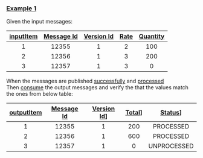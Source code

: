 
### [Example 1](- "example 1")

Given the input messages:
 
| [input][][Item][itemIM] | [Message Id][messageIdIM] | [Version Id][versionIdIM] | [Rate][rateIM] | [Quantity][quantityIM] |
|:-----------------------:|:-------------------------:|:-------------------------:|:--------------:|:----------------------:|
|            1            |            12355          |             1             |       2        |         100            |
|            2            |            12356          |             1             |       3        |         200            |
|            3            |            12357          |             1             |       3        |          0             |

[input]: - "#inputMsg=generateInputMessage(#{'messageId':#messageId,'versionId':#versionId,'rate':#rate,'quantity':#quantity})"
[itemIM]: - "inputMessagesList.add(#inputMsg)"
[messageIdIM]: - "#messageId"
[versionIdIM]:  - "#versionId"
[rateIM]:  - "#rate"
[quantityIM]:  - "#quantity"

When the messages are published [successfully](- "?=publishInputMessages(inputMessagesList)") and [processed](- "processMessages()")     
Then [consume](- "#outputMessages=consumeOutputMessages()") the output messages and verify the that the values match the ones from below table:   

| [output][][Item][itemOM] | [Message Id][messageIdOM] | [Version Id][versionIdOM]] | [Total][totalOM]] | [Status][statusOM]] |
|:------------------------:|:-------------------------:|:--------------------------:|:-----------------:|:-------------------:|
|            1             |          12355            |             1              |       200         |     PROCESSED       |
|            2             |          12356            |             1              |       600         |     PROCESSED       |
|            3             |          12357            |             1              |        0          |     UNPROCESSED     |

[output]: - "#outputMsg=getOutputMessage(#outputMessages, #messageId)"
[itemOM]: - "#itemOM"
[messageIdOM]: - "#messageId"
[versionIdOM]:  - "?=#outputMsg.getVersionId()"
[totalOM]:  - "?=#outputMsg.getTotal()"
[statusOM]:  - "?=#outputMsg.getStatus()"
